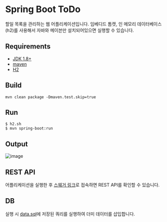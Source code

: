 # Spring Boot ToDo
할일 목록을 관리하는 웹 어플리케이션입니다. 임베디드 톰캣, 인 메모리 데이터베이스(h2)를 사용해서 자바와 메이븐만 설치되어있으면 실행할 수 있습니다.

## Requirements
- [JDK 1.8+](https://www.oracle.com/technetwork/java/javase/downloads/jdk8-downloads-2133151.html)
- [maven](https://maven.apache.org)
- [H2](https://www.h2database.com/html/main.html)

## Build
```
mvn clean package -Dmaven.test.skip=true
```

## Run
```
$ h2.sh
$ mvn spring-boot:run
```

## Output
![image](https://user-images.githubusercontent.com/12438898/52912007-c5951d80-32ee-11e9-916c-39c83d406096.png)

## REST API
어플리케이션을 실행한 후 [스웨거 링크](http://localhost:8080/swagger-ui.html#/to-do-list-controller)로 접속하면 REST API를 확인할 수 있습니다.

## DB
실행 시 [data.sql](https://github.com/yoonje/spring-boot-todo/blob/master/src/main/resources/data.sql)에 저장된 쿼리를 실행하여 더미 데이터를 삽입합니다.
